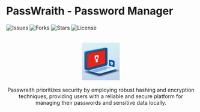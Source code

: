 # PassWraith - Password Manager
![Issues](https://img.shields.io/github/issues/shade-sdev/PassWraith)
![Forks](https://img.shields.io/github/forks/shade-sdev/PassWraith)
![Stars](https://img.shields.io/github/stars/shade-sdev/PassWraith)
![License](https://img.shields.io/github/license/shade-sdev/PassWraith)

<!-- PROJECT LOGO -->
<br />
<div align="center">
  <a href="https://github.com/shade-sdev/PassWraith">
    <img src="https://raw.githubusercontent.com/shade-sdev/PassWraith/master/PassWraith/Resources/00016.png" alt="Logo" width="100" height="100">
  </a>
</div>

<div>
    <p align="center">
Passwraith prioritizes security by employing robust hashing and encryption techniques, providing users with a reliable and secure platform for managing their passwords and sensitive data locally.
    <br />
</div>
